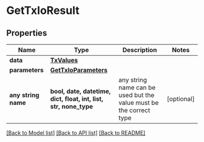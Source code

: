 # GetTxIoResult


## Properties
Name | Type | Description | Notes
------------ | ------------- | ------------- | -------------
**data** | [**TxValues**](TxValues.md) |  | 
**parameters** | [**GetTxIoParameters**](GetTxIoParameters.md) |  | 
**any string name** | **bool, date, datetime, dict, float, int, list, str, none_type** | any string name can be used but the value must be the correct type | [optional]

[[Back to Model list]](../README.md#documentation-for-models) [[Back to API list]](../README.md#documentation-for-api-endpoints) [[Back to README]](../README.md)


